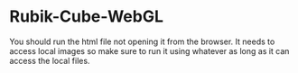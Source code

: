 # Rubik-Cube-WebGL

You should run the html file not opening it from the browser.
It needs to access local images so make sure to run it using
whatever as long as it can access the local files.
